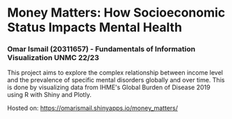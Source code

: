 # Money Matters: How Socioeconomic Status Impacts Mental Health
### Omar Ismail (20311657) - Fundamentals of Information Visualization UNMC 22/23
This project aims to explore the complex relationship between income level and the prevalence of specific mental disorders globally and over time. This is done by visualizing data from IHME's Global Burden of Disease 2019 using R with Shiny and Plotly.

Hosted on: https://omarismail.shinyapps.io/money_matters/
